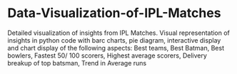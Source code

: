 # Data-Visualization-of-IPL-Matches
Detailed visualization of insights from IPL Matches.
Visual representation of insights in python code with barc charts, pie diagram, interactive display and chart display of the following aspects:
Best teams,
Best Batman,
Best bowlers,
Fastest 50/ 100 scorers,
Highest average scorers,
Delivery breakup of top batsman,
Trend in Average runs
